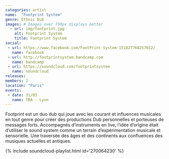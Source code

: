 ```yaml
---
categories: artist
name:  "Footprint System"
genre: Ethnic Dub
images: # Images over 750px displays better
  - url: img/footprint.jpg
    alt: Footprint System
    title: Footprint System
social:
 - url: https://www.facebook.com/FootPrint-System-151827768257652/
   name: facebook
 - url: http://footprintsystem.bandcamp.com
   name: bandcamp
 - url: https://soundcloud.com/footprintsystem
   name: soundcloud
releases:
members: 2
location: "Paris"
events:
 - date: 31/03
   name: TBA - Lyon
---
```

Footprint est un duo dub qui joue avec les courant et influences musicales en tout genre pour créer des productions Dub personnelles et porteuses de messages forts. Accompagnés d’instruments en live, l’idée d’origine était d’utiliser le sound system comme un terrain d’expérimentation musicale et sensorielle. Une traversée des âges et des continents aux confluences des musiques actuelles et antiques.

{% include soundcloud-playlist.html id='270064230' %}